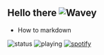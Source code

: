 ## Hello there ![Wavey](https://cdn.discordapp.com/emojis/1184599007629152336.gif?size=32&quality=lossless&name=wavey)

- How to markdown

![status](https://api.statusbadges.me/badge/status/807170846497570848)
![playing](https://api.statusbadges.me/badge/playing/807170846497570848)
[![spotify](https://api.statusbadges.me/badge/spotify/807170846497570848)](https://api.statusbadges.me/openspotify/807170846497570848)

<!--
**Moodzz1/Moodzz1** is a ✨ _special_ ✨ repository because its `README.md` (this file) appears on your GitHub profile.

Here are some ideas to get you started:

- 🔭 I’m currently working on ...
- 🌱 I’m currently learning ...
- 👯 I’m looking to collaborate on ...
- 🤔 I’m looking for help with ...
- 💬 Ask me about ...
- 📫 How to reach me: ...
- 😄 Pronouns: ...
- ⚡ Fun fact: ...
-->
